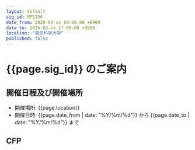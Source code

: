 ```yaml
---
layout: default
sig_id: MPS156
date_from: 2026-03-xx 09:00:00 +0900
date_to: 2026-03-xx 17:00:00 +0900
location: "東京科学大学"
published: false
---
```

# {{page.sig_id}} のご案内

## 開催日程及び開催場所

- 開催場所: {{page.location}}
- 開催日時: {{page.date_from | date: "%Y/%m/%d"}} から {{page.date_to | date: "%Y/%m/%d"}} まで

## CFP
